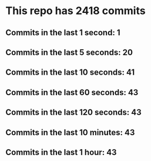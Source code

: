 # This repo has 2418 commits

## Commits in the last 1 second: 1
## Commits in the last 5 seconds: 20
## Commits in the last 10 seconds: 41
## Commits in the last 60 seconds: 43
## Commits in the last 120 seconds: 43
## Commits in the last 10 minutes: 43
## Commits in the last 1 hour: 43
